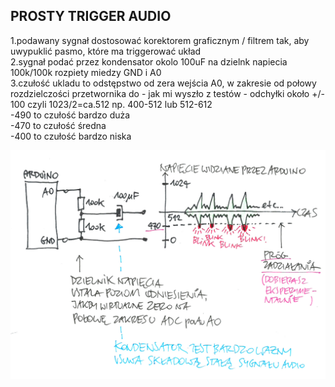 ## PROSTY TRIGGER AUDIO

1.podawany sygnał dostosować korektorem graficznym / filtrem tak, aby uwypuklić 
pasmo, które ma triggerować układ  
2.sygnał podać przez kondensator okolo 100uF na dzielnk napiecia 100k/100k rozpiety miedzy GND i A0  
3.czułość ukladu to odstępstwo od zera wejścia A0, w zakresie od połowy 
rozdzielczości przetwornika do - jak mi wyszło z testów - odchyłki około +/- 100 
czyli 1023/2=ca.512  np. 400-512 lub 512-612  
-490 to czułość bardzo duża  
-470 to czułość średna  
-400 to czułość bardzo niska

![Mount](detektor.jpeg)


